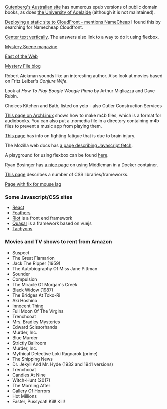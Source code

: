 [Gutenberg's Australian site](http://gutenberg.net.au) has numerous epub versions
of public domain books, as does
[the University of Adelaide](https://ebooks.adelaide.edu.au/index.html)
(although it is not maintained).

[Deploying a static site to CloudFront - mentions NameCheap](https://benjamincongdon.me/blog/2017/06/13/How-to-Deploy-a-Secure-Static-Site-to-AWS-with-S3-and-CloudFront/)
I found this by searching for Namecheap Cloudfront.

[Center text vertically](https://stackoverflow.com/questions/8865458/how-do-i-vertically-center-text-with-css).
The answers also link to a way to do it using flexbox.

[Mystery Scene magazine](https://mysteryscenemag.com)

[East of the Web](http://www.eastoftheweb.com)

[Mystery File blog](http://mysteryfile.com/blog)

Robert Aickman sounds like an interesting author.  Also look at movies based on Fritz Leiber's _Conjure Wife_.

Look at _How To Play Boogie Woogie Piano_ by Arthur Migliazza and Dave Rubin.

Choices Kitchen and Bath, listed on yelp - also Cutler Construction Services

[This page on ArchLinux](https://wiki.archlinux.org/index.php/Audiobook) shows how
to make m4b files, which is a format for audiobooks.  You can also put a .nomedia
file in a directory containing m4b files to prevent a music app from playing them.

[This page](https://www.headway.org.uk/news/national-news/drained-by-fatigue-try-these-8-ways-to-cope-after-brain-injury/)
has info on fighting fatigue that is due to brain injury.

The Mozilla web docs has [a page describing Javascript fetch](https://developer.mozilla.org/en-US/docs/Learn/JavaScript/Client-side_web_APIs/Fetching_data).

A playground for using flexbox can be found
[here](https://codepen.io/imohkay/pen/gpard).

Ryan Bosinger has [a nice page](https://www.ryanbosinger.com/blog/2017/09/02/using-docker-for-the-development-environment-of-a-middleman-site.html)
on using Middleman in a Docker container.

[This page](https://www.indiehackers.com/forum/what-is-your-go-to-css-framework-for-side-projects-09aeadaac2)
describes a number of CSS libraries/frameworks.

[Page with fix for mouse lag](https://askubuntu.com/questions/763413/how-can-i-get-rid-of-mouse-lag-under-ubuntu)

### Some Javascript/CSS sites
- [React](http://www.reactjs.org)
- [Feathers](https://feathersjs.com)
- [Riot](https://riot.js.org) is a front end framework
- [Quasar](https://quasar-framework.org) is a framework based on vuejs
- [Tachyons](https://tachyons.io)

### Movies and TV shows to rent from Amazon
- Suspect
- The Great Flamarion
- Jack The Ripper (1959)
- The Autobiography Of Miss Jane Pittman
- Sounder
- Compulsion
- The Miracle Of Morgan's Creek
- Black Widow (1987)
- The Bridges At Toko-Ri
- Aki Hoshino
- Innocent Thing
- Full Moon Of The Virgins
- Trenchcoat
- Mrs. Bradley Mysteries
- Edward Scissorhands
- Murder, Inc.
- Blue Murder
- Strictly Ballroom
- Murder, Inc.
- Mythical Detective Loki Ragnarok (prime)
- The Shipping News
- Dr. Jekyll And Mr. Hyde (1932 and 1941 versions)
- Trenchcoat
- Candles At Nine
- Witch-Hunt (2017)
- The Morning After
- Gallery Of Horrors
- Hot Millions
- Faster, Pussycat! Kill! Kill!
